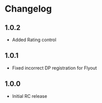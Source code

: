 # Changelog

## 1.0.2
* Added Rating control

## 1.0.1
* Fixed incorrect DP registration for Flyout

## 1.0.0
* Initial RC release